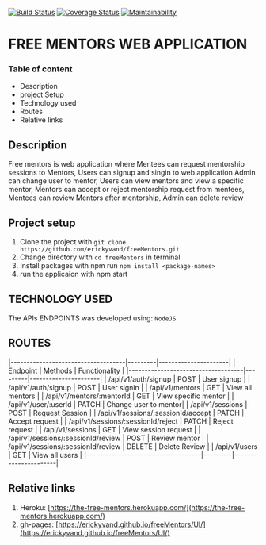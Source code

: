 [![Build Status](https://travis-ci.org/erickyvand/freeMentors.svg?branch=develop)](https://travis-ci.org/erickyvand/freeMentors)
[![Coverage Status](https://coveralls.io/repos/github/erickyvand/freeMentors/badge.svg?branch=develop)](https://coveralls.io/github/erickyvand/freeMentors?branch=develop)
[![Maintainability](https://api.codeclimate.com/v1/badges/00420ac0f5e2b0d24fac/maintainability)](https://codeclimate.com/github/erickyvand/freeMentors/maintainability)

# FREE MENTORS WEB APPLICATION

### Table of content
- Description
- project Setup
- Technology used
- Routes
- Relative links

Description
---

Free mentors is web application where Mentees can request mentorship sessions to Mentors,
Users can signup and singin to web application
Admin can change user to mentor,
Users can view mentors and view a specific mentor,
Mentors can accept or reject mentorship request from mentees,
Mentees can review Mentors after mentorship,
Admin can delete review

Project setup
---
1. Clone the project with `git clone https://github.com/erickyvand/freeMentors.git`
2. Change directory with `cd freeMentors` in terminal
3. Install packages with npm run `npm install <package-names>`
4. run the applicaion with npm start	

TECHNOLOGY USED
---

The APIs ENDPOINTS was developed using: `NodeJS`

ROUTES
---

|------------------------------------|---------|----------------------|
| Endpoint                           | Methods | Functionality        |
|------------------------------------|---------|----------------------|
| /api/v1/auth/signup                | POST    | User signup          |
| /api/v1/auth/signup                | POST    | User signin   	      |
| /api/v1/mentors                    | GET     | View all mentors     |
| /api/v1/mentors/:mentorId          | GET     | View specific mentor |
| /api/v1/user/:userId               | PATCH   | Change user to mentor|
| /api/v1/sessions                   | POST    | Request Session      |
| /api/v1/sessions/:sessionId/accept | PATCH   | Accept request       |
| /api/v1/sessions/:sessionId/reject | PATCH   | Reject request       | 
| /api/v1/sessions	                 | GET     | View session request |
| /api/v1/sessions/:sessionId/review | POST    | Review mentor        |
| /api/v1/sessions/:sessionId/review | DELETE  | Delete Review        |	
| /api/v1/users                      | GET     | View all users       |
|------------------------------------|---------|----------------------|

Relative links
---
1. Heroku: [https://the-free-mentors.herokuapp.com/](https://the-free-mentors.herokuapp.com/)
2. gh-pages: [https://erickyvand.github.io/freeMentors/UI/](https://erickyvand.github.io/freeMentors/UI/)
